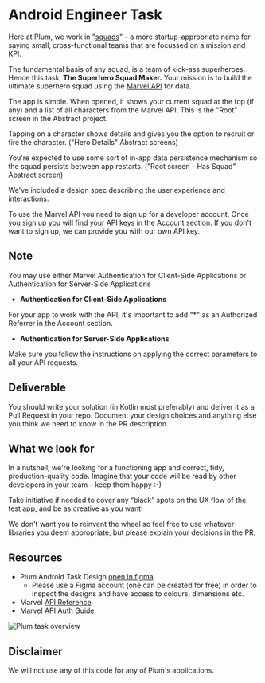 Android Engineer Task
=====================

Here at Plum, we work in "[squads](https://labs.spotify.com/2014/03/27/spotify-engineering-culture-part-1/)" – a more startup-appropriate name for saying small, cross-functional teams that are focussed on a mission and KPI.

The fundamental basis of any squad, is a team of kick-ass superheroes. Hence this task,
**The Superhero Squad Maker.** Your mission is to build the ultimate superhero squad using
the [Marvel API](https://developer.marvel.com) for data.

The app is simple. When opened, it shows your current squad at the top (if any) and a list of all characters
from the Marvel API. This is the "Root" screen in the Abstract project.

Tapping on a character shows details and gives you the option to recruit or fire the character.
("Hero Details" Abstract screens)

You're expected to use some sort of in-app data persistence mechanism so the squad persists
between app restarts. ("Root screen - Has Squad" Abstract screen)

We've included a design spec describing the user experience and interactions.

To use the Marvel API you need to sign up for a developer account. Once you sign up you
will find your API keys in the Account section. If you don't want to sign up, we can
provide you with our own API key.


Note
-----------
You may use either Marvel Authentication for Client-Side Applications or Authentication for Server-Side Applications

* **Authentication for Client-Side Applications**

For your app to work with the API, it's important to add "*" as an Authorized Referrer
in the Account section.

* **Authentication for Server-Side Applications**

Make sure you follow the instructions on applying the correct parameters to all your API requests.

Deliverable
-----------

You should write your solution (in Kotlin most preferably) and deliver it as a Pull Request in your repo.
Document your design choices and anything else you think we need to know in the PR description.

What we look for
----------------

In a nutshell, we're looking for a functioning app and correct, tidy, production-quality
code. Imagine that your code will be read by other developers in your team – keep them happy :-)

Take initiative if needed to cover any “black” spots on the UX flow of the test app, and be as creative as you want!

We don't want you to reinvent the wheel so feel free to use whatever libraries you deem
appropriate, but please explain your decisions in the PR.


Resources
---------

* Plum Android Task Design [open in figma](https://www.figma.com/file/mGn0yP1n6oR3yyPVGOqY7V/Plum-Test-Task:-Android-Engineer?node-id=1%3A10)
    * Please use a Figma account (one can be created for free) in order to inspect the designs and have access to colours, dimensions etc.
* Marvel [API Reference](https://developer.marvel.com/docs)
* Marvel [API Auth Guide](https://developer.marvel.com/documentation/authorization)

![Plum task overview](https://i.imgur.com/PNzeJpo.jpg)

Disclaimer
----------

We will not use any of this code for any of Plum's applications.
